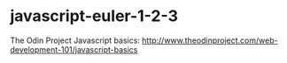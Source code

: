 javascript-euler-1-2-3
======================

The Odin Project Javascript basics: http://www.theodinproject.com/web-development-101/javascript-basics
